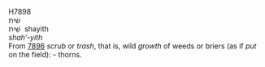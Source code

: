 <body>
  <p>H7898<br>  שׁית  <br> שַׁיִת  ‎  shayith  <br><i>shah‘-yith </i><br>From <a href="h7896.htm">7896</a>  <i>scrub</i> or <i>trash</i>, that is, wild <i>growth</i> of weeds or briers (as if <i>put</i> on the field): - thorns.<br></p>
 </body>